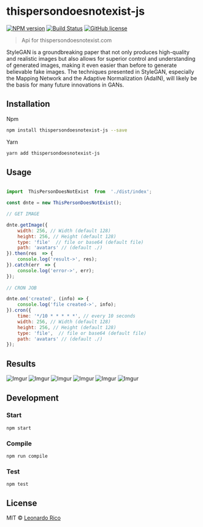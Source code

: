 
# thispersondoesnotexist-js

[![NPM version](https://badge.fury.io/js/thispersondoesnotexist-js.svg)](https://npmjs.org/package/thispersondoesnotexist-js) [![Build Status](https://travis-ci.org/kevoj/thispersondoesnotexist-js.svg?branch=master)](https://travis-ci.org/kevoj/thispersondoesnotexist-js) [![GitHub license](https://img.shields.io/badge/license-MIT-brightgreen.svg?style=flat-square)](https://raw.githubusercontent.com/kevoj/thispersondoesnotexist-js/master/LICENSE)

> Api for thispersondoesnotexist.com

StyleGAN is a groundbreaking paper that not only produces high-quality and realistic images but also allows for superior control and understanding of generated images, making it even easier than before to generate believable fake images. The techniques presented in StyleGAN, especially the Mapping Network and the Adaptive Normalization (AdaIN), will likely be the basis for many future innovations in GANs.

## Installation

Npm

```bash
npm install thispersondoesnotexist-js --save
```

Yarn

```bash
yarn add thispersondoesnotexist-js
```

## Usage

```javascript

import  ThisPersonDoesNotExist  from  './dist/index';

const dnte = new ThisPersonDoesNotExist();

// GET IMAGE

dnte.getImage({
	width: 256, // Width (default 128)
	height: 256, // Height (default 128)
	type: 'file'  // file or base64 (default file)
	path: 'avatars' // (default ./)
}).then(res  => {
	console.log('result->', res);
}).catch(err  => {
	console.log('error->', err);
});
  
// CRON JOB

dnte.on('created', (info) => {
	console.log('file created->', info);
}).cron({
	time: '*/10 * * * * *', // every 10 seconds
	width: 256, // Width (default 128)
	height: 256, // Height (default 128)
	type: 'file',  // file or base64 (default file)
	path: 'avatars' // (default ./)
});

```
## Results

![Imgur](https://i.imgur.com/9BZcepd.jpg)
![Imgur](https://i.imgur.com/6Mik0NN.jpg)
![Imgur](https://i.imgur.com/c4sMVAI.jpg)
![Imgur](https://i.imgur.com/2iP68s6.jpg)
![Imgur](https://i.imgur.com/qB1wmax.jpg)
![Imgur](https://i.imgur.com/jGcYhIA.jpg)


## Development

### Start

`npm start`

### Compile

`npm run compile`

### Test

`npm test`

## License

MIT © [Leonardo Rico](https://github.com/kevoj/thispersondoesnotexist-js/blob/master/LICENSE)